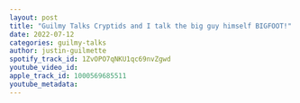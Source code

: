 ```yaml
---
layout: post
title: "Guilmy Talks Cryptids and I talk the big guy himself BIGFOOT!"
date: 2022-07-12
categories: guilmy-talks
author: justin-guilmette
spotify_track_id: 1ZvOPO7qNKU1qc69nvZgwd
youtube_video_id: 
apple_track_id: 1000569685511
youtube_metadata: 
---
```

